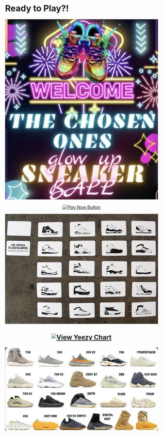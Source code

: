   # Ready to Play?!
<p align="center">
<img src="https://github.com/ksu-is/Quatez-Sneaker-Repository-Project-/blob/main/WelcomeScreen.png" width=750>
</p> 
<p align="center">
  <a href="https://github.com/ksu-is/Quatez-Sneaker-Repository-Project-/blob/main/Image%204-5-25%20at%2010.36%20AM.JPG">
  <img src="https://img.shields.io/badge/Click%20Here-Play%20Now-brightgreen?style=for-the-badge" alt="Play Now Button">
  </a>
</p>


<p align="center">
<img src="https://github.com/ksu-is/Quatez-Sneaker-Repository-Project-/blob/main/Image%204-5-25%20at%2010.36%20AM.JPG" width=750>
</p>

<h2 align="center"> 

<p align="center">
<a href="https://github.com/ksu-is/Quatez-Sneaker-Repository-Project-/blob/main/IMG_9160.jpg">
    <img src="https://img.shields.io/badge/View%20Yeezy%20Chart-black?style=for-the-badge&logo=sneaker&logoColor=white" alt="View Yeezy Chart">
  </a>
</p> 

<p align="center">
  <img src="https://github.com/ksu-is/Quatez-Sneaker-Repository-Project-/blob/main/IMG_9160.jpg?raw=true" width="750">
</p>

<p align="center">
     <img scr="https://github.com/ksu-is/Quatez-Sneaker-Repository-Project-/blob/main/AirMax.jpg" width=750>
     </p>
  







